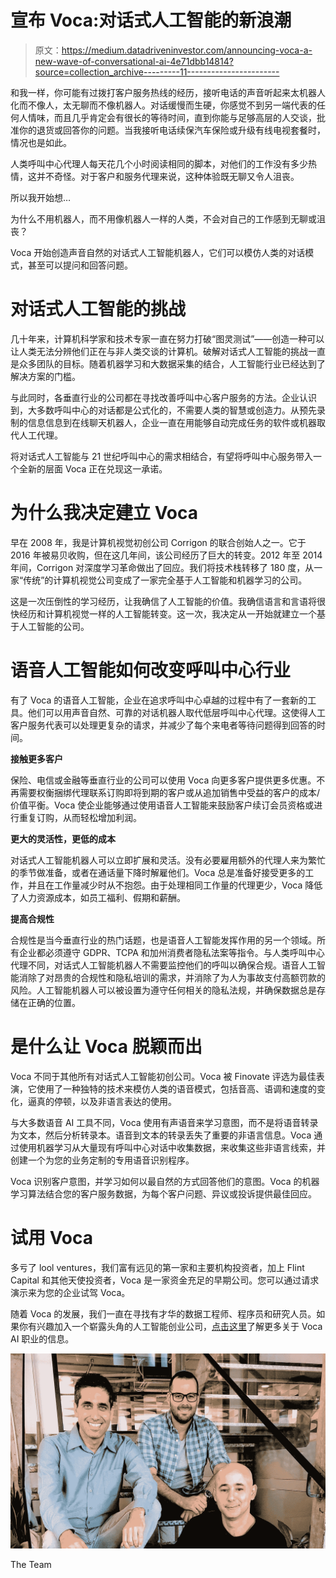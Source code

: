 # 宣布 Voca:对话式人工智能的新浪潮

> 原文：<https://medium.datadriveninvestor.com/announcing-voca-a-new-wave-of-conversational-ai-4e71dbb14814?source=collection_archive---------11----------------------->

和我一样，你可能有过拨打客户服务热线的经历，接听电话的声音听起来太机器人化而不像人，太无聊而不像机器人。对话缓慢而生硬，你感觉不到另一端代表的任何人情味，而且几乎肯定会有很长的等待时间，直到你能与足够高层的人交谈，批准你的退货或回答你的问题。当我接听电话续保汽车保险或升级有线电视套餐时，情况也是如此。

人类呼叫中心代理人每天花几个小时阅读相同的脚本，对他们的工作没有多少热情，这并不奇怪。对于客户和服务代理来说，这种体验既无聊又令人沮丧。

所以我开始想…

为什么不用机器人，而不用像机器人一样的人类，不会对自己的工作感到无聊或沮丧？

Voca 开始创造声音自然的对话式人工智能机器人，它们可以模仿人类的对话模式，甚至可以提问和回答问题。

# 对话式人工智能的挑战

几十年来，计算机科学家和技术专家一直在努力打破“图灵测试”——创造一种可以让人类无法分辨他们正在与非人类交谈的计算机。破解对话式人工智能的挑战一直是众多团队的目标。随着机器学习和大数据采集的结合，人工智能行业已经达到了解决方案的门槛。

与此同时，各垂直行业的公司都在寻找改善呼叫中心客户服务的方法。企业认识到，大多数呼叫中心的对话都是公式化的，不需要人类的智慧或创造力。从预先录制的信息信息到在线聊天机器人，企业一直在用能够自动完成任务的软件或机器取代人工代理。

将对话式人工智能与 21 世纪呼叫中心的需求相结合，有望将呼叫中心服务带入一个全新的层面 Voca 正在兑现这一承诺。

# 为什么我决定建立 Voca

早在 2008 年，我是计算机视觉初创公司 Corrigon 的联合创始人之一。它于 2016 年被易贝收购，但在这几年间，该公司经历了巨大的转变。2012 年至 2014 年间，Corrigon 对深度学习革命做出了回应。我们将技术栈转移了 180 度，从一家“传统”的计算机视觉公司变成了一家完全基于人工智能和机器学习的公司。

这是一次压倒性的学习经历，让我确信了人工智能的价值。我确信语言和言语将很快经历和计算机视觉一样的人工智能转变。这一次，我决定从一开始就建立一个基于人工智能的公司。

# 语音人工智能如何改变呼叫中心行业

有了 Voca 的语音人工智能，企业在追求呼叫中心卓越的过程中有了一套新的工具。他们可以用声音自然、可靠的对话机器人取代低层呼叫中心代理。这使得人工客户服务代表可以处理更复杂的请求，并减少了每个来电者等待问题得到回答的时间。

**接触更多客户**

保险、电信或金融等垂直行业的公司可以使用 Voca 向更多客户提供更多优惠。不再需要权衡捆绑代理联系订购即将到期的客户或从追加销售中受益的客户的成本/价值平衡。Voca 使企业能够通过使用语音人工智能来鼓励客户续订会员资格或进行重复订购，从而轻松增加利润。

**更大的灵活性，更低的成本**

对话式人工智能机器人可以立即扩展和灵活。没有必要雇用额外的代理人来为繁忙的季节做准备，或者在通话量下降时解雇他们。Voca 总是准备好接受更多的工作，并且在工作量减少时从不抱怨。由于处理相同工作量的代理更少，Voca 降低了人力资源成本，如员工福利、假期和薪酬。

**提高合规性**

合规性是当今垂直行业的热门话题，也是语音人工智能发挥作用的另一个领域。所有企业都必须遵守 GDPR、TCPA 和加州消费者隐私法案等指令。与人类呼叫中心代理不同，对话式人工智能机器人不需要监控他们的呼叫以确保合规。语音人工智能消除了对昂贵的合规性和隐私培训的需求，并消除了为人为事故支付高额罚款的风险。人工智能机器人可以被设置为遵守任何相关的隐私法规，并确保数据总是存储在正确的位置。

# 是什么让 Voca 脱颖而出

Voca 不同于其他所有对话式人工智能初创公司。Voca 被 Finovate 评选为最佳表演，它使用了一种独特的技术来模仿人类的语音模式，包括音高、语调和速度的变化，逼真的停顿，以及非语言表达的使用。

与大多数语音 AI 工具不同，Voca 使用有声语音来学习意图，而不是将语音转录为文本，然后分析转录本。语音到文本的转录丢失了重要的非语言信息。Voca 通过使用机器学习从大量现有呼叫中心对话中收集数据，来收集这些非语言线索，并创建一个为您的业务定制的专用语音识别程序。

Voca 识别客户意图，并学习如何以最自然的方式回答他们的意图。Voca 的机器学习算法结合您的客户服务数据，为每个客户问题、异议或投诉提供最佳回应。

# 试用 Voca

多亏了 lool ventures，我们富有远见的第一家和主要机构投资者，加上 Flint Capital 和其他天使投资者，Voca 是一家资金充足的早期公司。您可以通过请求演示来为您的企业试驾 Voca。

随着 Voca 的发展，我们一直在寻找有才华的数据工程师、程序员和研究人员。如果你有兴趣加入一个崭露头角的人工智能创业公司，[点击这里](https://www.voca.ai/careers)了解更多关于 Voca AI 职业的信息。

![](img/4b0dfe3fad0d67a2aed2c3b6c7ef0674.png)

The Team